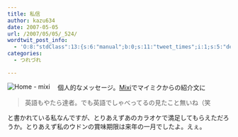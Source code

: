 ```yaml
---
title: 私信
author: kazu634
date: 2007-05-05
url: /2007/05/05/_524/
wordtwit_post_info:
  - 'O:8:"stdClass":13:{s:6:"manual";b:0;s:11:"tweet_times";i:1;s:5:"delay";i:0;s:7:"enabled";i:1;s:10:"separation";s:2:"60";s:7:"version";s:3:"3.7";s:14:"tweet_template";b:0;s:6:"status";i:2;s:6:"result";a:0:{}s:13:"tweet_counter";i:2;s:13:"tweet_log_ids";a:1:{i:0;i:2925;}s:9:"hash_tags";a:0:{}s:8:"accounts";a:1:{i:0;s:7:"kazu634";}}'
categories:
  - つれづれ

---
```

<div class="section">
<p>
<a href="http://mixi.jp/show_friend.pl?id=3306682" onclick="__gaTracker('send', 'event', 'outbound-article', 'http://mixi.jp/show_friend.pl?id=3306682', '');" target="_blank"><img align="left" alt="Home - mixi" src="http://img.simpleapi.net/small/http://mixi.jp/home.pl" border="0" /></a>
</p>
  
<p>
    　個人的なメッセージ。<a href="http://mixi.jp/show_friend.pl?id=3306682" onclick="__gaTracker('send', 'event', 'outbound-article', 'http://mixi.jp/show_friend.pl?id=3306682', 'Mixi');" target="blank">Mixi</a>でマイミクからの紹介文に
</p>
  
<blockquote>
<p>
      英語もやたら達者。でも英語でしゃべってるの見たこと無いね（笑
</p>
</blockquote>
  
<p>
    と書かれている私なんですが、とりあえずあのカラオケで満足してもらえただろうか。とりあえず私のウドンの賞味期限は来年の一月でしたよ。えぇ。
</p>
</div>